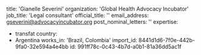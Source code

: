 title: 'Gianelle Severini'
organization: 'Global Health Advocacy Incubator'
job_title: 'Legal consultant'
official_title: ''
email_address: gseverini@advocacyincubator.org
post_nominal_letters: ''
expertise:
  - transfat
country:
  - Argentina
works_in: 'Brazil, Colombia'
import_id: 8441d1d6-7f0e-442b-9fa0-32e594a4e4bb
id: 991ff78c-0c43-4b7d-a0b1-81a36dd5ac1f

